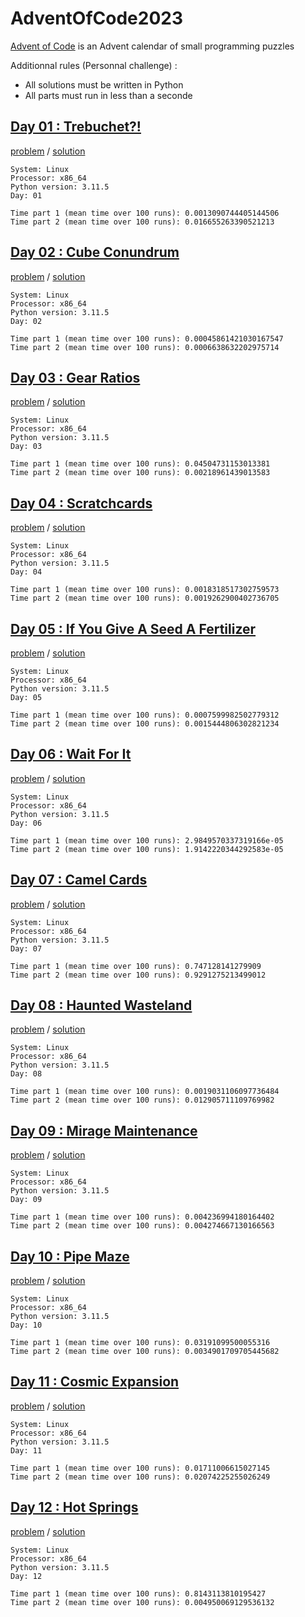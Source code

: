 # AdventOfCode2023
[Advent of Code](https://adventofcode.com/2023/about) is an Advent calendar of small programming puzzles

Additionnal rules (Personnal challenge) :
- All solutions must be written in Python
- All parts must run in less than a seconde


## [Day 01 : Trebuchet?!](https://adventofcode.com/2023/day/1)

[problem](https://adventofcode.com/2023/day/1) / [solution](./src/day01/)

```text
System: Linux
Processor: x86_64
Python version: 3.11.5
Day: 01

Time part 1 (mean time over 100 runs): 0.0013090744405144506
Time part 2 (mean time over 100 runs): 0.016655263390521213
```

## [Day 02 : Cube Conundrum](https://adventofcode.com/2023/day/2)

[problem](https://adventofcode.com/2023/day/2) / [solution](./src/day02/)

```text
System: Linux
Processor: x86_64
Python version: 3.11.5
Day: 02

Time part 1 (mean time over 100 runs): 0.00045861421030167547
Time part 2 (mean time over 100 runs): 0.0006638632202975714
```

## [Day 03 : Gear Ratios](https://adventofcode.com/2023/day/3)

[problem](https://adventofcode.com/2023/day/3) / [solution](./src/day03/)

```text
System: Linux
Processor: x86_64
Python version: 3.11.5
Day: 03

Time part 1 (mean time over 100 runs): 0.04504731153013381
Time part 2 (mean time over 100 runs): 0.00218961439013583
```

## [Day 04 : Scratchcards](https://adventofcode.com/2023/day/4)

[problem](https://adventofcode.com/2023/day/4) / [solution](./src/day04/)

```text
System: Linux
Processor: x86_64
Python version: 3.11.5
Day: 04

Time part 1 (mean time over 100 runs): 0.0018318517302759573
Time part 2 (mean time over 100 runs): 0.0019262900402736705
```

## [Day 05 : If You Give A Seed A Fertilizer](https://adventofcode.com/2023/day/5)

[problem](https://adventofcode.com/2023/day/5) / [solution](./src/day05/)

```text
System: Linux
Processor: x86_64
Python version: 3.11.5
Day: 05

Time part 1 (mean time over 100 runs): 0.0007599982502779312
Time part 2 (mean time over 100 runs): 0.0015444806302821234
```

## [Day 06 : Wait For It](https://adventofcode.com/2023/day/6)

[problem](https://adventofcode.com/2023/day/6) / [solution](./src/day06/)

```text
System: Linux
Processor: x86_64
Python version: 3.11.5
Day: 06

Time part 1 (mean time over 100 runs): 2.9849570337319166e-05
Time part 2 (mean time over 100 runs): 1.9142220344292583e-05
```

## [Day 07 : Camel Cards](https://adventofcode.com/2023/day/7)

[problem](https://adventofcode.com/2023/day/7) / [solution](./src/day07/)

```text
System: Linux
Processor: x86_64
Python version: 3.11.5
Day: 07

Time part 1 (mean time over 100 runs): 0.747128141279909
Time part 2 (mean time over 100 runs): 0.9291275213499012
```

## [Day 08 : Haunted Wasteland](https://adventofcode.com/2023/day/8)

[problem](https://adventofcode.com/2023/day/8) / [solution](./src/day08/)

```text
System: Linux
Processor: x86_64
Python version: 3.11.5
Day: 08

Time part 1 (mean time over 100 runs): 0.0019031106097736484
Time part 2 (mean time over 100 runs): 0.012905711109769982
```

## [Day 09 : Mirage Maintenance](https://adventofcode.com/2023/day/9)

[problem](https://adventofcode.com/2023/day/9) / [solution](./src/day09/)

```text
System: Linux
Processor: x86_64
Python version: 3.11.5
Day: 09

Time part 1 (mean time over 100 runs): 0.004236994180164402
Time part 2 (mean time over 100 runs): 0.004274667130166563
```

## [Day 10 : Pipe Maze](https://adventofcode.com/2023/day/10)

[problem](https://adventofcode.com/2023/day/10) / [solution](./src/day10/)

```text
System: Linux
Processor: x86_64
Python version: 3.11.5
Day: 10

Time part 1 (mean time over 100 runs): 0.03191099500055316
Time part 2 (mean time over 100 runs): 0.0034901709705445682
```

## [Day 11 : Cosmic Expansion](https://adventofcode.com/2023/day/11)

[problem](https://adventofcode.com/2023/day/11) / [solution](./src/day11/)

```text
System: Linux
Processor: x86_64
Python version: 3.11.5
Day: 11

Time part 1 (mean time over 100 runs): 0.01711006615027145
Time part 2 (mean time over 100 runs): 0.02074225255026249
```

## [Day 12 : Hot Springs](https://adventofcode.com/2023/day/12)

[problem](https://adventofcode.com/2023/day/12) / [solution](./src/day12/)

```text
System: Linux
Processor: x86_64
Python version: 3.11.5
Day: 12

Time part 1 (mean time over 100 runs): 0.8143113810195427
Time part 2 (mean time over 100 runs): 0.004950069129536132
```
